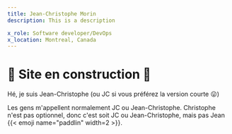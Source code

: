 ```yaml
---
title: Jean-Christophe Morin
description: This is a description

x_role: Software developer/DevOps
x_location: Montreal, Canada
---
```

# :construction: Site en construction :construction: 

Hé, je suis Jean-Christophe (ou JC si vous préférez la version courte :stuck_out_tongue:)

Les gens m'appellent normalement JC ou Jean-Christophe. Christophe n'est pas optionnel,
donc c'est soit JC ou Jean-Christophe, mais pas Jean {{< emoji name="paddlin" width=2 >}}.
